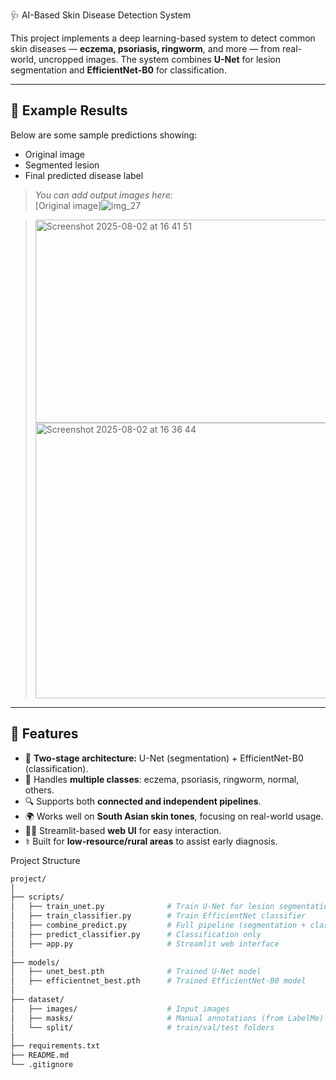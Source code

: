 🩺 AI-Based Skin Disease Detection System

This project implements a deep learning-based system to detect common skin diseases — **eczema, psoriasis, ringworm**, and more — from real-world, uncropped images. The system combines **U-Net** for lesion segmentation and **EfficientNet-B0** for classification.

---

## 📸 Example Results

Below are some sample predictions showing:
- Original image
- Segmented lesion
- Final predicted disease label

> _You can add output images here:_  
> [Original image]![img_27](https://github.com/user-attachments/assets/70508e2f-bb0f-4e35-8796-f0e751198610)

> <img width="499" height="325" alt="Screenshot 2025-08-02 at 16 41 51" src="https://github.com/user-attachments/assets/ee7adb34-6221-4971-a70d-37a8a8d6b69f" />
> <img width="1004" height="441" alt="Screenshot 2025-08-02 at 16 36 44" src="https://github.com/user-attachments/assets/e508d6a4-c159-4ae0-a6e6-246c9324dc15" />

 


---

## 🚀 Features

- 🧠 **Two-stage architecture:** U-Net (segmentation) + EfficientNet-B0 (classification).
- 🧪 Handles **multiple classes**: eczema, psoriasis, ringworm, normal, others.
- 🔍 Supports both **connected and independent pipelines**.
- 🌍 Works well on **South Asian skin tones**, focusing on real-world usage.
- 🧑‍💻 Streamlit-based **web UI** for easy interaction.
- ⚕️ Built for **low-resource/rural areas** to assist early diagnosis.

Project Structure

```bash
project/
│
├── scripts/
│   ├── train_unet.py              # Train U-Net for lesion segmentation
│   ├── train_classifier.py        # Train EfficientNet classifier
│   ├── combine_predict.py         # Full pipeline (segmentation + classification)
│   ├── predict_classifier.py      # Classification only
│   ├── app.py                     # Streamlit web interface
│
├── models/
│   ├── unet_best.pth              # Trained U-Net model
│   ├── efficientnet_best.pth      # Trained EfficientNet-B0 model
│
├── dataset/
│   ├── images/                    # Input images
│   ├── masks/                     # Manual annotations (from LabelMe)
│   └── split/                     # train/val/test folders
│
├── requirements.txt
├── README.md
└── .gitignore
